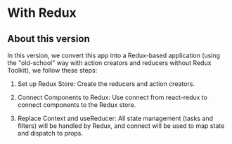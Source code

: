 # With Redux

## About this version

In this version, we convert this app into a Redux-based application (using the "old-school" way with action creators and reducers without Redux Toolkit), we follow these steps:

1. Set up Redux Store: Create the reducers and action creators.

2. Connect Components to Redux: Use connect from react-redux to connect components to the Redux store.

3. Replace Context and useReducer: All state management (tasks and filters) will be handled by Redux, and connect will be used to map state and dispatch to props.